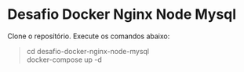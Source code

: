 # Desafio Docker Nginx Node Mysql

Clone o reposítório. Execute os comandos abaixo:

  <blockquote>cd desafio-docker-nginx-node-mysql
  <br>docker-compose up -d
